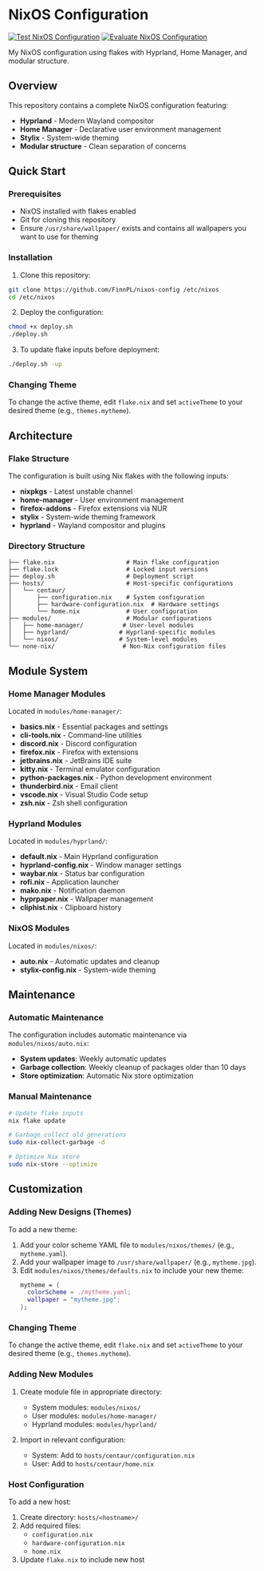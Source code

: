 # NixOS Configuration
[![Test NixOS Configuration](https://github.com/FinnPL/NixOS-Configuration/actions/workflows/test.yml/badge.svg)](https://github.com/FinnPL/NixOS-Configuration/actions/workflows/test.yml)
[![Evaluate NixOS Configuration](https://github.com/FinnPL/NixOS-Configuration/actions/workflows/build.yml/badge.svg)](https://github.com/FinnPL/NixOS-Configuration/actions/workflows/build.yml)

My NixOS configuration using flakes with Hyprland, Home Manager, and modular structure.

## Overview

This repository contains a complete NixOS configuration featuring:
- **Hyprland** - Modern Wayland compositor
- **Home Manager** - Declarative user environment management  
- **Stylix** - System-wide theming
- **Modular structure** - Clean separation of concerns

## Quick Start

### Prerequisites
- NixOS installed with flakes enabled
- Git for cloning this repository
- Ensure `/usr/share/wallpaper/` exists and contains all wallpapers you want to use for theming

### Installation

1. Clone this repository:
```bash
git clone https://github.com/FinnPL/nixos-config /etc/nixos
cd /etc/nixos
```

2. Deploy the configuration:
```bash
chmod +x deploy.sh
./deploy.sh
```

3. To update flake inputs before deployment:
```bash
./deploy.sh -up
```

### Changing Theme
To change the active theme, edit `flake.nix` and set `activeTheme` to your desired theme (e.g., `themes.mytheme`).

## Architecture

### Flake Structure

The configuration is built using Nix flakes with the following inputs:
- **nixpkgs** - Latest unstable channel
- **home-manager** - User environment management
- **firefox-addons** - Firefox extensions via NUR
- **stylix** - System-wide theming framework
- **hyprland** - Wayland compositor and plugins

### Directory Structure

```
├── flake.nix                    # Main flake configuration
├── flake.lock                   # Locked input versions
├── deploy.sh                    # Deployment script
├── hosts/                       # Host-specific configurations
│   └── centaur/
│       ├── configuration.nix    # System configuration
│       ├── hardware-configuration.nix  # Hardware settings
│       └── home.nix             # User configuration
├── modules/                     # Modular configurations
│   ├── home-manager/           # User-level modules
│   ├── hyprland/              # Hyprland-specific modules
│   └── nixos/                 # System-level modules
└── none-nix/                   # Non-Nix configuration files
```

## Module System

### Home Manager Modules

Located in `modules/home-manager/`:

- **basics.nix** - Essential packages and settings
- **cli-tools.nix** - Command-line utilities
- **discord.nix** - Discord configuration
- **firefox.nix** - Firefox with extensions
- **jetbrains.nix** - JetBrains IDE suite
- **kitty.nix** - Terminal emulator configuration
- **python-packages.nix** - Python development environment
- **thunderbird.nix** - Email client
- **vscode.nix** - Visual Studio Code setup
- **zsh.nix** - Zsh shell configuration

### Hyprland Modules

Located in `modules/hyprland/`:

- **default.nix** - Main Hyprland configuration
- **hyprland-config.nix** - Window manager settings
- **waybar.nix** - Status bar configuration
- **rofi.nix** - Application launcher
- **mako.nix** - Notification daemon
- **hyprpaper.nix** - Wallpaper management
- **cliphist.nix** - Clipboard history

### NixOS Modules

Located in `modules/nixos/`:

- **auto.nix** - Automatic updates and cleanup
- **stylix-config.nix** - System-wide theming

## Maintenance

### Automatic Maintenance

The configuration includes automatic maintenance via `modules/nixos/auto.nix`:

- **System updates**: Weekly automatic updates
- **Garbage collection**: Weekly cleanup of packages older than 10 days
- **Store optimization**: Automatic Nix store optimization

### Manual Maintenance

```bash
# Update flake inputs
nix flake update

# Garbage collect old generations
sudo nix-collect-garbage -d

# Optimize Nix store
sudo nix-store --optimize
```

## Customization

### Adding New Designs (Themes)

To add a new theme:
1. Add your color scheme YAML file to `modules/nixos/themes/` (e.g., `mytheme.yaml`).
2. Add your wallpaper image to `/usr/share/wallpaper/` (e.g., `mytheme.jpg`).
3. Edit `modules/nixos/themes/defaults.nix` to include your new theme:
   ```nix
   mytheme = {
     colorScheme = ./mytheme.yaml;
     wallpaper = "mytheme.jpg";
   };
   ```

### Changing Theme

To change the active theme, edit `flake.nix` and set `activeTheme` to your desired theme (e.g., `themes.mytheme`).

### Adding New Modules

1. Create module file in appropriate directory:
   - System modules: `modules/nixos/`
   - User modules: `modules/home-manager/`
   - Hyprland modules: `modules/hyprland/`

2. Import in relevant configuration:
   - System: Add to `hosts/centaur/configuration.nix`
   - User: Add to `hosts/centaur/home.nix`

### Host Configuration

To add a new host:

1. Create directory: `hosts/<hostname>/`
2. Add required files:
   - `configuration.nix`
   - `hardware-configuration.nix`
   - `home.nix`
3. Update `flake.nix` to include new host

